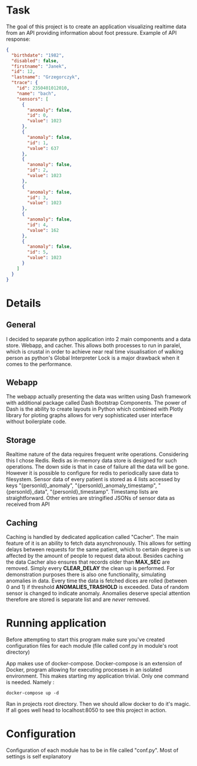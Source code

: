 # Task
The goal of this project is to create an application visualizing realtime data from an API providing information about foot pressure. Example of API response:
```json
{
  "birthdate": "1982",
  "disabled": false,
  "firstname": "Janek",
  "id": 12,
  "lastname": "Grzegorczyk",
  "trace": {
    "id": 2350401012010,
    "name": "bach",
    "sensors": [
      {
        "anomaly": false,
        "id": 0,
        "value": 1023
      },
      {
        "anomaly": false,
        "id": 1,
        "value": 637
      },
      {
        "anomaly": false,
        "id": 2,
        "value": 1023
      },
      {
        "anomaly": false,
        "id": 3,
        "value": 1023
      },
      {
        "anomaly": false,
        "id": 4,
        "value": 162
      },
      {
        "anomaly": false,
        "id": 5,
        "value": 1023
      }
    ]
  }
}
```

# Details

## General
I decided to separate python application into 2 main components and a data store. Webapp, and cacher. This allows both processes to run in paralel, which is crustal in order to achieve near real time visualisation of walking person as python's Global Interpreter Lock is a major drawback when it comes to the performance.

## Webapp
The webapp actually presenting the data was written using Dash framework with additional package called Dash Bootstrap Components. The power of Dash is the ability to create layouts in Python which combined with Plotly library for ploting graphs allows for very sophisticated user interface without boilerplate code.

## Storage
Realtime nature of the data requires frequent write operations. Considering this I chose Redis. Redis as in-memory data store is designed for such operations. The down side is that in case of failure all the data will be gone. However it is possible to configure for redis to periodically save data to filesystem. Sensor data of every patient is stored as 4 lists
accessed by keys "{personId}_anomaly", "{personId}_anomaly_timestamp", "{personId}_data", "{personId}_timestamp". Timestamp lists are straightforward. Other entries are stringified JSONs of sensor data as received from API

## Caching
Caching is handled by dedicated application called "Cacher". The main feature of it is an ability to fetch data asynchronously. This allows for setting delays between requests for the same patient, which to certain degree is un affected by the amount of people to request data about. Besides caching the data Cacher also ensures that records older than **MAX_SEC** are removed. Simply every **CLEAR_DELAY** the clean up is performed. For demonstration purposes there is also one functionality, simulating anomalies in data. Every time the data is fetched dices are rolled (between 0 and 1) if threshold **ANOMALIES_TRASHOLD** is exceeded. Data of random sensor is changed to indicate anomaly. Anomalies deserve special attention therefore are stored is separate list and are *never* removed.

# Running application

Before attempting to start this program make sure you've created configuration files for each module (file called conf.py in module's root directory)

App makes use of docker-compose. Docker-compose is an extension of Docker, program allowing for executing processes in an isolated environment. This makes starting my application trivial. Only one command is needed. Namely :
```shell
docker-compose up -d
```
Ran in projects root directory. Then we should allow docker to do it's magic. If all goes well head to localhost:8050 to see this project in action.

# Configuration
Configuration of each module has to be in file called "conf.py". Most of settings is self explanatory

